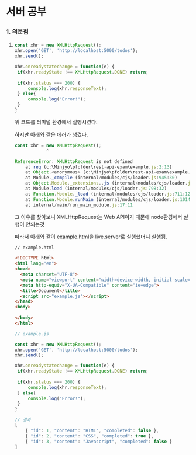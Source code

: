 # 서버 공부

### 1. 의문점 

1. ```javascript
   const xhr = new XMLHttpRequest();
   xhr.open('GET', 'http://localhost:5000/todos');
   xhr.send();
   
   xhr.onreadystatechange = function(e) {
   	if(xhr.readyState !== XMLHttpRequest.DONE) return;
   	
   	if(xhr.status === 200) {
   		console.log(xhr.responseText);
   	} else{
   		console.log("Error!");
   	}
   }
   ```

   위 코드를 터미널 환경에서 실행시켰다.

   하지만 아래와 같은 에러가 생겼다.

   ```javascript
   const xhr = new XMLHttpRequest();
               ^
   
   ReferenceError: XMLHttpRequest is not defined
       at req (c:\Minjyo\pfolder\rest-api-exam\example.js:2:13)
       at Object.<anonymous> (c:\Minjyo\pfolder\rest-api-exam\example.js:18:1)
       at Module._compile (internal/modules/cjs/loader.js:945:30)
       at Object.Module._extensions..js (internal/modules/cjs/loader.js:962:10)
       at Module.load (internal/modules/cjs/loader.js:798:32)
       at Function.Module._load (internal/modules/cjs/loader.js:711:12)
       at Function.Module.runMain (internal/modules/cjs/loader.js:1014:10)
       at internal/main/run_main_module.js:17:11
   ```

   그 이유를 찾아보니 XMLHttpRequest는 Web API이기 때문에 node환경에서 실행이 안되는것

   따라서 아래와 같이 example.html을 live.server로 실행했더니 실행됨.

    

   ```html
   // example.html
   
   <!DOCTYPE html>
   <html lang="en">
   <head>
     <meta charset="UTF-8">
     <meta name="viewport" content="width=device-width, initial-scale=1.0">
     <meta http-equiv="X-UA-Compatible" content="ie=edge">
     <title>Document</title>
     <script src="example.js"></script>
   </head>
   <body>
     
   </body>
   </html>
   ```

   ```javascript
   // example.js
   
   const xhr = new XMLHttpRequest();
   xhr.open('GET', 'http://localhost:5000/todos');
   xhr.send();
   
   xhr.onreadystatechange = function(e) {
   	if(xhr.readyState !== XMLHttpRequest.DONE) return;
   	
   	if(xhr.status === 200) {
   		console.log(xhr.responseText);
   	} else{
   		console.log("Error!");
   	}
   }
   ```

   ```javascript
   // 결과
   [
       { "id": 1, "content": "HTML", "completed": false },
       { "id": 2, "content": "CSS", "completed": true },
       { "id": 3, "content": "Javascript", "completed": false }
   ]
   ```

   

